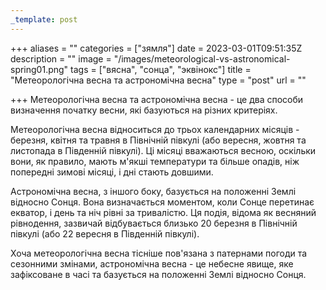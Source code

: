 ```yaml
---
_template: post
---
```





+++
aliases = ""
categories = ["зямля"]
date = 2023-03-01T09:51:35Z
description = ""
image = "/images/meteorological-vs-astronomical-spring01.png"
tags = ["вясна", "сонца", "эквінокс"]
title = "Метеорологічна весна та астрономічна весна"
type = "post"
url = ""

+++
Метеорологічна весна та астрономічна весна - це два способи визначення початку весни, які базуються на різних критеріях.

Метеорологічна весна відноситься до трьох календарних місяців - березня, квітня та травня в Північній півкулі (або вересня, жовтня та листопада в Південній півкулі). Ці місяці вважаються весною, оскільки вони, як правило, мають м'якші температури та більше опадів, ніж попередні зимові місяці, і дні стають довшими.

Астрономічна весна, з іншого боку, базується на положенні Землі відносно Сонця. Вона визначається моментом, коли Сонце перетинає екватор, і день та ніч рівні за тривалістю. Ця подія, відома як весняний рівнодення, зазвичай відбувається близько 20 березня в Північній півкулі (або 22 вересня в Південній півкулі).

Хоча метеорологічна весна тісніше пов'язана з патернами погоди та сезонними змінами, астрономічна весна - це небесне явище, яке зафіксоване в часі та базується на положенні Землі відносно Сонця.
